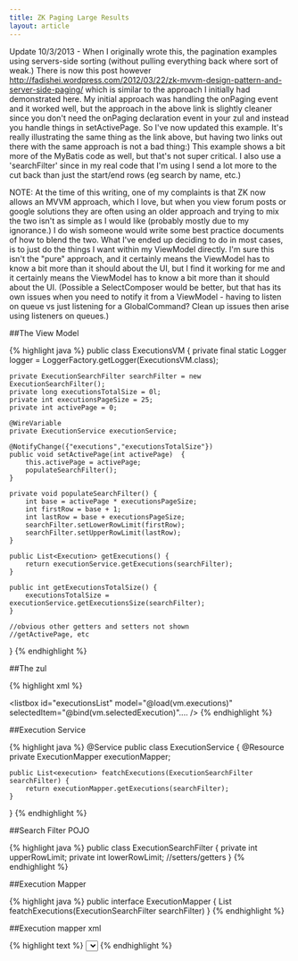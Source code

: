 ```yaml
---
title: ZK Paging Large Results
layout: article
---
```

Update 10/3/2013 - When I originally wrote this, the pagination examples using servers-side sorting (without pulling everything back where sort of weak.)
There is now this post however <a href="http://fadishei.wordpress.com/2012/03/22/zk-mvvm-design-pattern-and-server-side-paging/">http://fadishei.wordpress.com/2012/03/22/zk-mvvm-design-pattern-and-server-side-paging/</a>
which is similar to the approach I initially had demonstrated here. My initial approach was handling the onPaging event and it worked well,
but the approach in the above link is slightly cleaner since you don't need the onPaging
declaration event in your zul and instead you handle things in setActivePage. So I've now updated this example.
 It's really illustrating the same thing as the link above, but having
two links out there with the same approach is not a bad thing:) This example shows a bit more of the MyBatis code as well, but that's not super critical. I also
use a 'searchFilter' since in my real code that I'm using I send a lot more to the cut back than just the start/end rows (eg search by name, etc.)

NOTE: At the time of this writing, one of my complaints is that ZK now allows an MVVM approach, which I love, but when you view forum posts
 or google solutions they are often using an older approach and trying to mix the two isn't as simple as I would like (probably mostly due to my ignorance.)
 I do wish someone would write some best practice documents of how to blend the two.  What I've ended up deciding to do in most cases, is to just do the things 
 I want within my ViewModel directly. I'm sure this isn't the "pure" approach, and it certainly means the ViewModel has to know a bit more than it should about 
 the UI, but I find it working for me and it certainly means the ViewModel has to know a bit more than it should about the UI. (Possible a SelectComposer would
 be better, but that has its own issues when you need to notify it from a ViewModel - having to listen on queue vs just listening for a GlobalCommand? Clean up 
 issues then arise using listeners on queues.)
 


##The View Model
 
{% highlight java %}
public class ExecutionsVM {
	private final static Logger logger = LoggerFactory.getLogger(ExecutionsVM.class);
	
	private ExecutionSearchFilter searchFilter = new ExecutionSearchFilter();
	private long executionsTotalSize = 0l;
	private int executionsPageSize = 25;
	private int activePage = 0;
	
	@WireVariable
	private ExecutionService executionService;

	@NotifyChange({"executions","executionsTotalSize"})
	public void setActivePage(int activePage)  {
		this.activePage = activePage;
		populateSearchFilter();
	}

	private void populateSearchFilter() {
		int base = activePage * executionsPageSize;
		int firstRow = base + 1;
		int lastRow = base + executionsPageSize;
		searchFilter.setLowerRowLimit(firstRow);
		searchFilter.setUpperRowLimit(lastRow);
	}

	public List<Execution> getExecutions() {
		return executionService.getExecutions(searchFilter);
	}

	public int getExecutionsTotalSize() {
	 	executionsTotalSize = executionService.getExecutionsSize(searchFilter);
	}

	//obvious other getters and setters not shown
	//getActivePage, etc

}
{% endhighlight %}
 

##The zul
 
{% highlight xml %}
<paging id="executionsPaging"
  onCreate="executionsList.setPaginal(self)"
  totalSize="@bind(vm.executionsTotalSize)"
  pageSize="@bind(vm.executionsPageSize)"
  activePage="@bind(vm.activePage)"
  /> 


 <listbox id="executionsList" model="@load(vm.executions)"
       selectedItem="@bind(vm.selectedExecution)".... />
{% endhighlight %}
 

##Execution Service

   
{% highlight java %} 
@Service
public class ExecutionService {
	@Resource
	private ExecutionMapper executionMapper;

	public List<execution> featchExecutions(ExecutionSearchFilter searchFilter) {
		return executionMapper.getExecutions(searchFilter);
	}
}
{% endhighlight %}
  

##Search Filter POJO
 
{% highlight java %}
public class ExecutionSearchFilter {
 private int upperRowLimit;
 private int lowerRowLimit;
    //setters/getters
}
{% endhighlight %}
 

##Execution Mapper

{% highlight java %}
public interface ExecutionMapper {
 List<execution> featchExecutions(ExecutionSearchFilter searchFilter) 
}
{% endhighlight %}

##Execution mapper xml

{% highlight text %}
<select id="getExecutions" resultMap="executionResultMap" parameterType="ExecutionSearchFilter">
  select
   EXECUTION_ID,
   EXECUTION_NM,
   ROW_NUM
  FROM
   (
    SELECT
     tempRow.EXECUTION_ID,
     tempRow.EXECUTION_NM,
     rownum ROW_NUM
    from
    (
     SELECT
      e.EXECUTION_ID,
      e.EXECUTION_NM
     FROM
      EXECUTION_T e
    ) tempRow
    WHERE
     rownum <![CDATA[ <= ]]> #{upperRowLimit}
   )
  WHERE
   ROW_NUM >= #{lowerRowLimit}
</select>
{% endhighlight %}
